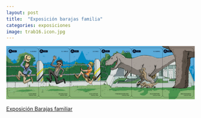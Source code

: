 ```yaml
---
layout: post
title:  "Exposición barajas familia"
categories: exposiciones
image: trab16.icon.jpg
---
```


![imagen](/img/trab16.jpg)

<a href="https://www.facebook.com/pg/asociacionpasenyvean/photos/?tab=album&album_id=1595528247347487" target="_blank">Exposición Barajas familiar</a>
